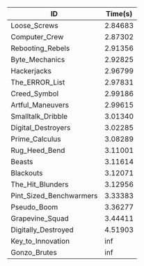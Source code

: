 |ID|Time(s)|
|-|-|
|Loose_Screws|2.84683|
|Computer_Crew|2.87302|
|Rebooting_Rebels|2.91356|
|Byte_Mechanics|2.92825|
|Hackerjacks|2.96799|
|The_ERROR_List|2.97831|
|Creed_Symbol|2.99186|
|Artful_Maneuvers|2.99615|
|Smalltalk_Dribble|3.01340|
|Digital_Destroyers|3.02285|
|Prime_Calculus|3.08289|
|Rug_Heed_Bend|3.11001|
|Beasts|3.11614|
|Blackouts|3.12071|
|The_Hit_Blunders|3.12956|
|Pint_Sized_Benchwarmers|3.33383|
|Pseudo_Boom|3.36277|
|Grapevine_Squad|3.44411|
|Digitally_Destroyed|4.51903|
|Key_to_Innovation|inf|
|Gonzo_Brutes|inf|
